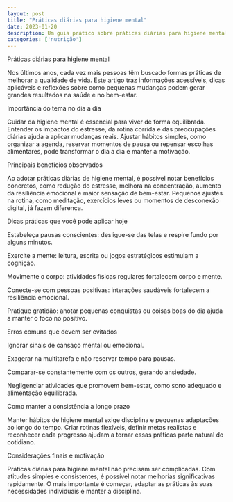 ```yaml
---
layout: post
title: "Práticas diárias para higiene mental"
date: 2023-01-20
description: Um guia prático sobre práticas diárias para higiene mental, com dicas acessíveis para o dia a dia.
categories: ['nutrição']
---
```


Práticas diárias para higiene mental

Nos últimos anos, cada vez mais pessoas têm buscado formas práticas de melhorar a qualidade de vida. Este artigo traz informações acessíveis, dicas aplicáveis e reflexões sobre como pequenas mudanças podem gerar grandes resultados na saúde e no bem-estar.

Importância do tema no dia a dia

Cuidar da higiene mental é essencial para viver de forma equilibrada. Entender os impactos do estresse, da rotina corrida e das preocupações diárias ajuda a aplicar mudanças reais. Ajustar hábitos simples, como organizar a agenda, reservar momentos de pausa ou repensar escolhas alimentares, pode transformar o dia a dia e manter a motivação.

Principais benefícios observados

Ao adotar práticas diárias de higiene mental, é possível notar benefícios concretos, como redução do estresse, melhora na concentração, aumento da resiliência emocional e maior sensação de bem-estar. Pequenos ajustes na rotina, como meditação, exercícios leves ou momentos de desconexão digital, já fazem diferença.

Dicas práticas que você pode aplicar hoje

Estabeleça pausas conscientes: desligue-se das telas e respire fundo por alguns minutos.

Exercite a mente: leitura, escrita ou jogos estratégicos estimulam a cognição.

Movimente o corpo: atividades físicas regulares fortalecem corpo e mente.

Conecte-se com pessoas positivas: interações saudáveis fortalecem a resiliência emocional.

Pratique gratidão: anotar pequenas conquistas ou coisas boas do dia ajuda a manter o foco no positivo.

Erros comuns que devem ser evitados

Ignorar sinais de cansaço mental ou emocional.

Exagerar na multitarefa e não reservar tempo para pausas.

Comparar-se constantemente com os outros, gerando ansiedade.

Negligenciar atividades que promovem bem-estar, como sono adequado e alimentação equilibrada.

Como manter a consistência a longo prazo

Manter hábitos de higiene mental exige disciplina e pequenas adaptações ao longo do tempo. Criar rotinas flexíveis, definir metas realistas e reconhecer cada progresso ajudam a tornar essas práticas parte natural do cotidiano.

Considerações finais e motivação

Práticas diárias para higiene mental não precisam ser complicadas. Com atitudes simples e consistentes, é possível notar melhorias significativas rapidamente. O mais importante é começar, adaptar as práticas às suas necessidades individuais e manter a disciplina.
